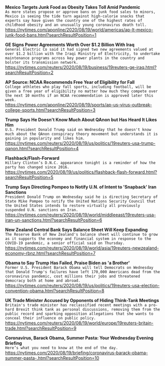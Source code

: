 **Mexico Targets Junk Food as Obesity Takes Toll Amid Pandemic**\
`As more states propose or approve bans on junk food sales to minors, Mexico is seeing the tide turn against high-calorie snacks that experts say have given the country one of the highest rates of childhood obesity and an unusually young coronavirus death toll. `\
https://nytimes.com/aponline/2020/08/19/world/americas/ap-lt-mexico-junk-food-bans.html?searchResultPosition=1

**GE Signs Power Agreements Worth Over $1.2 Billion With Iraq**\
`General Electric Co said it had signed two new agreements valued at over $1.2 billion with the Iraqi Ministry of Electricity, to undertake maintenance programs across key power plants in the country and bolster its transmission network.`\
https://nytimes.com/reuters/2020/08/19/business/19reuters-ge-iraq.html?searchResultPosition=2

**AP Source: NCAA Recommends Free Year of Eligibility for Fall**\
`College athletes who play fall sports, including football, will be given a free year of eligibility no matter how much they compete over the next 10 months if an NCAA recommendation is approved later this week. `\
https://nytimes.com/aponline/2020/08/19/sports/ap-us-virus-outbreak-college-sports.html?searchResultPosition=3

**Trump Says He Doesn't Know Much About QAnon but Has Heard It Likes Him**\
`U.S. President Donald Trump said on Wednesday that he doesn't know much about the QAnon conspiracy theory movement but understands it is gaining in popularity and likes him. `\
https://nytimes.com/reuters/2020/08/19/us/politics/19reuters-usa-trump-qanon.html?searchResultPosition=4

**Flashback/Flash-Forward**\
`Hillary Clinton’s D.N.C. appearance tonight is a reminder of how the party has changed since 2016.`\
https://nytimes.com/2020/08/19/us/politics/flashback-flash-forward.html?searchResultPosition=5

**Trump Says Directing Pompeo to Notify U.N. of Intent to 'Snapback' Iran Sanctions**\
`President Donald Trump on Wednesday said he is directing Secretary of State Mike Pompeo to notify the United Nations Security Council that the United States intends to restore virtually all previously suspended U.N. sanctions on Iran.`\
https://nytimes.com/reuters/2020/08/19/world/middleeast/19reuters-usa-iran-un-sanctions.html?searchResultPosition=6

**New Zealand Central Bank Says Balance Sheet Will Keep Expanding**\
`The Reserve Bank of New Zealand's balance sheet will continue to grow as it supports the economy and financial system in response to the COVID-19 pandemic, a senior official said on Thursday.`\
https://nytimes.com/reuters/2020/08/19/world/asia/19reuters-newzealand-economy-rbnz.html?searchResultPosition=7

**Obama to Say Trump Has Failed, Praise Biden as 'a Brother'**\
`Former U.S. President Barack Obama will tell Democrats on Wednesday that Donald Trump's failures have left 170,000 Americans dead from the coronavirus pandemic, cost millions their jobs and threatened democracy both at home and abroad.`\
https://nytimes.com/reuters/2020/08/19/us/politics/19reuters-usa-election-convention-obama.html?searchResultPosition=8

**UK Trade Minister Accused by Opponents of Hiding Think-Tank Meetings**\
`Britain's trade minister has reclassified recent meetings with a pro-hard Brexit think tank as personal discussions, removing them from the public record and sparking opposition allegations that she wants to conceal their influence on public policy.`\
https://nytimes.com/reuters/2020/08/19/world/europe/19reuters-britain-trade.html?searchResultPosition=9

**Coronavirus, Barack Obama, Summer Pasta: Your Wednesday Evening Briefing**\
`Here’s what you need to know at the end of the day.`\
https://nytimes.com/2020/08/19/briefing/coronavirus-barack-obama-summer-pasta-.html?searchResultPosition=10

